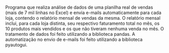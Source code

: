 Programa que realiza análise de dados de uma planilha real de vendas (mais de 7 mil linhas no Excel) e envia e-mails automaticamente para cada loja, contendo o relatório mensal de vendas da mesma.
O relatório mensal inclui, para cada loja distinta, seu respectivo faturamento total no mês, os 10 produtos mais vendidos e os que não tiveram nenhuma venda no mês.
O tratamento de dados foi feito utilizando a biblioteca pandas.
A automatização no envio de e-mails foi feito utilizando a biblioteca pyautogui.
